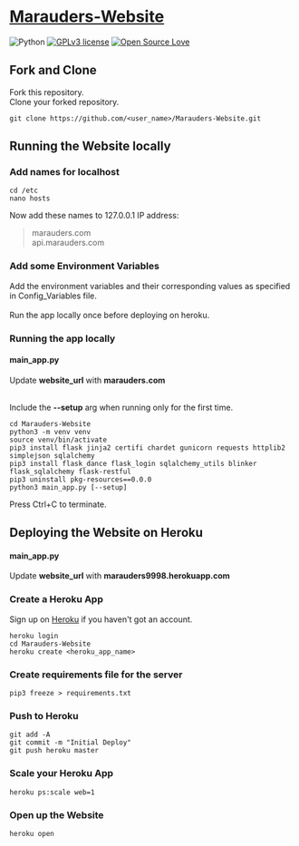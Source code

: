 # [Marauders-Website](https://github.com/Marauders-9998/Marauders-Website)
![Python](https://img.shields.io/badge/python-v3.6-blue.svg)
[![GPLv3 license](https://img.shields.io/badge/License-GPLv3-blue.svg)](http://perso.crans.org/besson/LICENSE.html)
[![Open Source Love](https://badges.frapsoft.com/os/v1/open-source.png?v=103)](https://github.com/ellerbrock/open-source-badges/)

## Fork and Clone
Fork this repository.<br>
Clone your forked repository.
```
git clone https://github.com/<user_name>/Marauders-Website.git
```

## Running the Website locally
### Add names for localhost
```
cd /etc
nano hosts
```
Now add these names to 127.0.0.1 IP address:<br>
> marauders.com<br>
> api.marauders.com

### Add some Environment Variables
Add the environment variables and their corresponding values as specified in Config_Variables file.<br><br>
Run the app locally once before deploying on heroku.

### Running the app locally

#### main_app.py
Update **website_url** with **marauders.com**<br><br>

Include the **--setup** arg when running only for the first time.
```
cd Marauders-Website
python3 -m venv venv
source venv/bin/activate
pip3 install flask jinja2 certifi chardet gunicorn requests httplib2 simplejson sqlalchemy
pip3 install flask_dance flask_login sqlalchemy_utils blinker flask_sqlalchemy flask-restful
pip3 uninstall pkg-resources==0.0.0
python3 main_app.py [--setup]
```
Press Ctrl+C to terminate.

## Deploying the Website on Heroku

#### main_app.py
Update **website_url** with **marauders9998.herokuapp.com**

### Create a Heroku App
Sign up on [Heroku](https://www.heroku.com/) if you haven't got an account.
```
heroku login
cd Marauders-Website
heroku create <heroku_app_name>
```
### Create requirements file for the server
```
pip3 freeze > requirements.txt
```
### Push to Heroku
```
git add -A
git commit -m "Initial Deploy"
git push heroku master
```
### Scale your Heroku App
```
heroku ps:scale web=1
```
### Open up the Website
```
heroku open
```